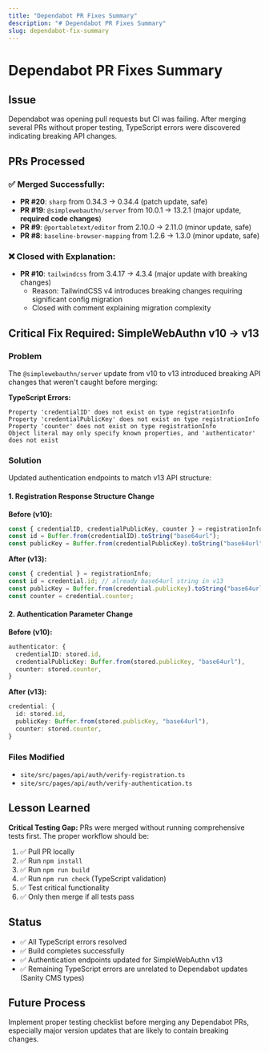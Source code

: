 ```yaml
---
title: "Dependabot PR Fixes Summary"
description: "# Dependabot PR Fixes Summary"
slug: dependabot-fix-summary
---
```


# Dependabot PR Fixes Summary

## Issue

Dependabot was opening pull requests but CI was failing. After merging several PRs without proper testing, TypeScript errors were discovered indicating breaking API changes.

## PRs Processed

### ✅ Merged Successfully:

- **PR #20**: `sharp` from 0.34.3 → 0.34.4 (patch update, safe)
- **PR #19**: `@simplewebauthn/server` from 10.0.1 → 13.2.1 (major update, **required code changes**)
- **PR #9**: `@portabletext/editor` from 2.10.0 → 2.11.0 (minor update, safe)
- **PR #8**: `baseline-browser-mapping` from 1.2.6 → 1.3.0 (minor update, safe)

### ❌ Closed with Explanation:

- **PR #10**: `tailwindcss` from 3.4.17 → 4.3.4 (major update with breaking changes)
  - Reason: TailwindCSS v4 introduces breaking changes requiring significant config migration
  - Closed with comment explaining migration complexity

## Critical Fix Required: SimpleWebAuthn v10 → v13

### Problem

The `@simplewebauthn/server` update from v10 to v13 introduced breaking API changes that weren't caught before merging:

**TypeScript Errors:**

```
Property 'credentialID' does not exist on type registrationInfo
Property 'credentialPublicKey' does not exist on type registrationInfo
Property 'counter' does not exist on type registrationInfo
Object literal may only specify known properties, and 'authenticator' does not exist
```

### Solution

Updated authentication endpoints to match v13 API structure:

#### 1. Registration Response Structure Change

**Before (v10):**

```typescript
const { credentialID, credentialPublicKey, counter } = registrationInfo;
const id = Buffer.from(credentialID).toString("base64url");
const publicKey = Buffer.from(credentialPublicKey).toString("base64url");
```

**After (v13):**

```typescript
const { credential } = registrationInfo;
const id = credential.id; // already base64url string in v13
const publicKey = Buffer.from(credential.publicKey).toString("base64url");
const counter = credential.counter;
```

#### 2. Authentication Parameter Change

**Before (v10):**

```typescript
authenticator: {
  credentialID: stored.id,
  credentialPublicKey: Buffer.from(stored.publicKey, "base64url"),
  counter: stored.counter,
}
```

**After (v13):**

```typescript
credential: {
  id: stored.id,
  publicKey: Buffer.from(stored.publicKey, "base64url"),
  counter: stored.counter,
}
```

### Files Modified

- `site/src/pages/api/auth/verify-registration.ts`
- `site/src/pages/api/auth/verify-authentication.ts`

## Lesson Learned

**Critical Testing Gap:** PRs were merged without running comprehensive tests first. The proper workflow should be:

1. ✅ Pull PR locally
2. ✅ Run `npm install`
3. ✅ Run `npm run build`
4. ✅ Run `npm run check` (TypeScript validation)
5. ✅ Test critical functionality
6. ✅ Only then merge if all tests pass

## Status

- ✅ All TypeScript errors resolved
- ✅ Build completes successfully
- ✅ Authentication endpoints updated for SimpleWebAuthn v13
- ✅ Remaining TypeScript errors are unrelated to Dependabot updates (Sanity CMS types)

## Future Process

Implement proper testing checklist before merging any Dependabot PRs, especially major version updates that are likely to contain breaking changes.
